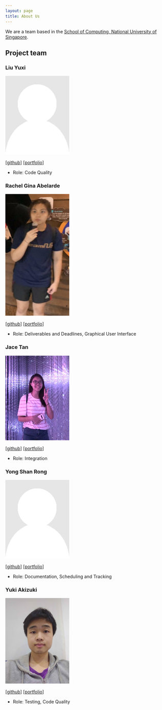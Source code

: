 ```yaml
---
layout: page
title: About Us
---
```


We are a team based in the [School of Computing, National University of Singapore](http://www.comp.nus.edu.sg).

## Project team

### Liu Yuxi

<img src="images/liuyxxy.png" width="200px">

[[github](http://github.com/liuyxxy)]
[[portfolio](team/liuyxxy.md)]

* Role: Code Quality

### Rachel Gina Abelarde

<img src="images/rgabelarde.png" width="200px">

[[github](http://github.com/rgabelarde)]
[[portfolio](team/rgabelarde.md)]

* Role: Deliverables and Deadlines, Graphical User Interface

### Jace Tan

<img src="images/jacetjy.png" width="200px">

[[github](http://github.com/jacetjy)]
[[portfolio](team/jacetjy.md)]

* Role: Integration

### Yong Shan Rong

<img src="images/ysr25.png" width="200px">

[[github](http://github.com/ysr25)]
[[portfolio](team/ysr25.md)]

* Role: Documentation, Scheduling and Tracking

### Yuki Akizuki

<img src="images/yuki-cell.png" width="200px">

[[github](http://github.com/yuki-cell)]
[[portfolio](team/yuki-cell.md)]

* Role: Testing, Code Quality
